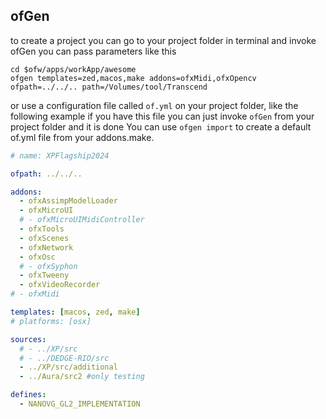 
## ofGen
to create a project you can go to your project folder in terminal and invoke ofGen
you can pass parameters like this
```
cd $ofw/apps/workApp/awesome
ofgen templates=zed,macos,make addons=ofxMidi,ofxOpencv ofpath=../../.. path=/Volumes/tool/Transcend
```

or use a configuration file called ```of.yml``` on your project folder, like the following example
if you have this file you can just invoke ```ofGen``` from your project folder and it is done
You can use ```ofgen import``` to create a default of.yml file from your addons.make.

```yml
# name: XPFlagship2024

ofpath: ../../..

addons:
  - ofxAssimpModelLoader
  - ofxMicroUI
  # - ofxMicroUIMidiController
  - ofxTools
  - ofxScenes
  - ofxNetwork
  - ofxOsc
  # - ofxSyphon
  - ofxTweeny
  - ofxVideoRecorder
# - ofxMidi

templates: [macos, zed, make]
# platforms: [osx]

sources:
  # - ../XP/src
  # - ../DEDGE-RIO/src
  - ../XP/src/additional
  - ../Aura/src2 #only testing

defines:
  - NANOVG_GL2_IMPLEMENTATION

```

